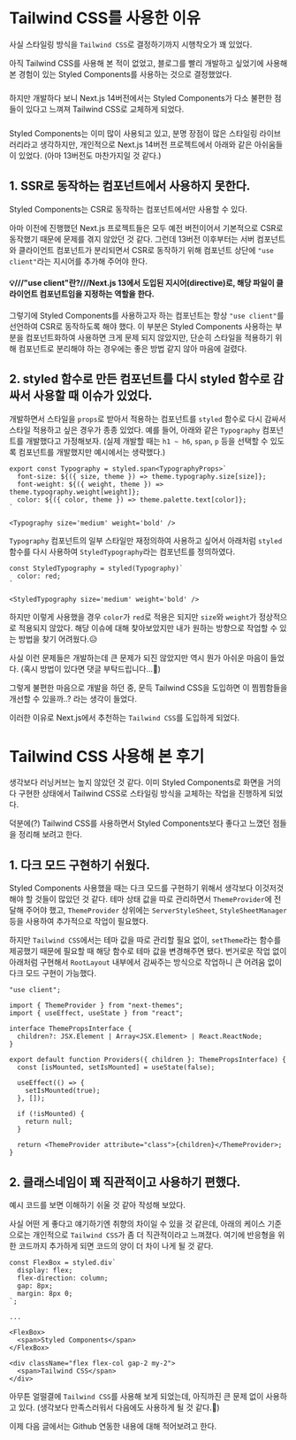 # Tailwind CSS를 사용한 이유

사실 스타일링 방식을 `Tailwind CSS`로 결정하기까지 시행착오가 꽤 있었다.

아직 Tailwind CSS를 사용해 본 적이 없었고, 블로그를 빨리 개발하고 싶었기에 사용해 본 경험이 있는 Styled Components를 사용하는 것으로 결정했었다.
#####
하지만 개발하다 보니 Next.js 14버전에서는 Styled Components가 다소 불편한 점들이 있다고 느껴져 Tailwind CSS로 교체하게 되었다.

#####

Styled Components는 이미 많이 사용되고 있고, 분명 장점이 많은 스타일링 라이브러리라고 생각하지만, 개인적으로 Next.js 14버전 프로젝트에서 아래와 같은 아쉬움들이 있었다. (아마 13버전도 마찬가지일 것 같다.)


## 1. SSR로 동작하는 컴포넌트에서 사용하지 못한다.
Styled Components는 CSR로 동작하는 컴포넌트에서만 사용할 수 있다.

아마 이전에 진행했던 Next.js 프로젝트들은 모두 예전 버전이어서 기본적으로 CSR로 동작했기 때문에 문제를 겪지 않았던 것 같다. 그런데 13버전 이후부터는 서버 컴포넌트와 클라이언트 컴포넌트가 분리되면서 CSR로 동작하기 위해 컴포넌트 상단에 `"use client"`라는 지시어를 추가해 주어야 한다.

#### 💡///"use client"란?///Next.js 13에서 도입된 지시어(directive)로, 해당 파일이 클라이언트 컴포넌트임을 지정하는 역할을 한다.

그렇기에 Styled Components를 사용하고자 하는 컴포넌트는 항상 `"use client"`를 선언하여 CSR로 동작하도록 해야 했다.
이 부분은 Styled Components 사용하는 부분을 컴포넌트화하여 사용하면 크게 문제 되지 않았지만, 단순히 스타일을 적용하기 위해 컴포넌트로 분리해야 하는 경우에는 좋은 방법 같지 않아 마음에 걸렸다.


## 2. styled 함수로 만든 컴포넌트를 다시 styled 함수로 감싸서 사용할 때 이슈가 있었다.
개발하면서 스타일을 `props`로 받아서 적용하는 컴포넌트를 `styled` 함수로 다시 감싸서 스타일 적용하고 싶은 경우가 종종 있었다.
예를 들어, 아래와 같은 `Typography` 컴포넌트를 개발했다고 가정해보자. (실제 개발할 때는 `h1 ~ h6`, `span`, `p` 등을 선택할 수 있도록 컴포넌트를 개발했지만 예시에서는 생략했다.)

```typescript:컴포넌트_정의_예시
export const Typography = styled.span<TypographyProps>`
  font-size: ${({ size, theme }) => theme.typography.size[size]};
  font-weight: ${({ weight, theme }) => theme.typography.weight[weight]};
  color: ${({ color, theme }) => theme.palette.text[color]};
`
```

```typescript:컴포넌트_사용_예시
<Typography size='medium' weight='bold' />
```

`Typography` 컴포넌트의 일부 스타일만 재정의하여 사용하고 싶어서 아래처럼 `styled` 함수를 다시 사용하여 `StyledTypography`라는 컴포넌트를 정의하였다.

```typescript:컴포넌트_정의_예시
const StyledTypography = styled(Typography)`
  color: red;
`
```

```typescript:컴포넌트_사용_예시
<StyledTypography size='medium' weight='bold' />
```

하지만 이렇게 사용했을 경우 `color`가 `red`로 적용은 되지만 `size`와 `weight`가 정상적으로 적용되지 않았다. 해당 이슈에 대해 찾아보았지만 내가 원하는 방향으로 작업할 수 있는 방법을 찾기 어려웠다.😥

사실 이런 문제들은 개발하는데 큰 문제가 되진 않았지만 역시 뭔가 아쉬운 마음이 들었다. (혹시 방법이 있다면 댓글 부탁드립니다...🥹)

그렇게 불편한 마음으로 개발을 하던 중, 문득 Tailwind CSS을 도입하면 이 찜찜함들을 개선할 수 있을까..? 라는 생각이 들었다.

이러한 이유로 Next.js에서 추천하는 `Tailwind CSS`를 도입하게 되었다.


# Tailwind CSS 사용해 본 후기
생각보다 러닝커브는 높지 않았던 것 같다. 이미 Styled Components로 화면을 거의 다 구현한 상태에서 Tailwind CSS로 스타일링 방식을 교체하는 작업을 진행하게 되었다.

덕분에(?) Tailwind CSS를 사용하면서 Styled Components보다 좋다고 느꼈던 점들을 정리해 보려고 한다.

## 1. 다크 모드 구현하기 쉬웠다.
Styled Components 사용했을 때는 다크 모드를 구현하기 위해서 생각보다 이것저것 해야 할 것들이 많았던 것 같다.
테마 상태 값을 따로 관리하면서 `ThemeProvider`에 전달해 주어야 했고, `ThemeProvider` 상위에는 `ServerStyleSheet`, `StyleSheetManager` 등을 사용하여 추가적으로 작업이 필요했다.

하지만 `Tailwind CSS`에서는 테마 값을 따로 관리할 필요 없이, `setTheme`라는 함수를 제공했기 때문에 필요할 때 해당 함수로 테마 값을 변경해주면 됐다.
번거로운 작업 없이 아래처럼 구현해서 `RootLayout` 내부에서 감싸주는 방식으로 작업하니 큰 어려움 없이 다크 모드 구현이 가능했다.

```typescript:/src/app/layout.tsx
"use client";

import { ThemeProvider } from "next-themes";
import { useEffect, useState } from "react";

interface ThemePropsInterface {
  children?: JSX.Element | Array<JSX.Element> | React.ReactNode;
}

export default function Providers({ children }: ThemePropsInterface) {
  const [isMounted, setIsMounted] = useState(false);

  useEffect(() => {
    setIsMounted(true);
  }, []);

  if (!isMounted) {
    return null;
  }

  return <ThemeProvider attribute="class">{children}</ThemeProvider>;
}
```

## 2. 클래스네임이 꽤 직관적이고 사용하기 편했다.
예시 코드를 보면 이해하기 쉬울 것 같아 작성해 보았다.

사실 어떤 게 좋다고 얘기하기엔 취향의 차이일 수 있을 것 같은데, 아래의 케이스 기준으로는 개인적으로 `Tailwind CSS`가 좀 더 직관적이라고 느껴졌다. 여기에 반응형을 위한 코드까지 추가하게 되면 코드의 양이 더 차이 나게 될 것 같다.

```typescript:styled-components_예시
const FlexBox = styled.div`
  display: flex;
  flex-direction: column;
  gap: 8px;
  margin: 8px 0;
`;

...

<FlexBox>
  <span>Styled Components</span>
</FlexBox>
```

```typescript:tailwindcss_예시
<div className="flex flex-col gap-2 my-2">
  <span>Tailwind CSS</span>
</div>
```

아무튼 얼떨결에 `Tailwind CSS`를 사용해 보게 되었는데, 아직까진 큰 문제 없이 사용하고 있다. (생각보다 만족스러워서 다음에도 사용하게 될 것 같다.🙂)

이제 다음 글에서는 Github 연동한 내용에 대해 적어보려고 한다.